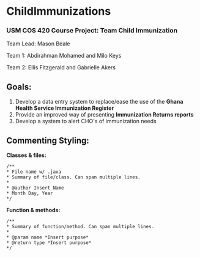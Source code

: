 # ChildImmunizations
### USM COS 420 Course Project: Team Child Immunization
Team Lead: Mason Beale

Team 1: Abdirahman Mohamed and Milo Keys

Team 2: Ellis Fitzgerald and Gabrielle Akers

## Goals:
1. Develop a data entry system to replace/ease the use of the <b>Ghana Health Service Immunization Register</b>
2. Provide an improved way of presenting <b>Immunization Returns reports</b>
3. Develop a system to alert CHO's of immunization needs

## Commenting Styling:
**Classes & files:**

```
/**
* File name w/ .java
* Summary of file/class. Can span multiple lines.
*
* @author Insert Name
* Month Day, Year
*/
```

**Function & methods:**
```
/**
* Summary of function/method. Can span multiple lines.
*
* @param name *Insert purpose*
* @return type *Insert purpose*
*/
```
